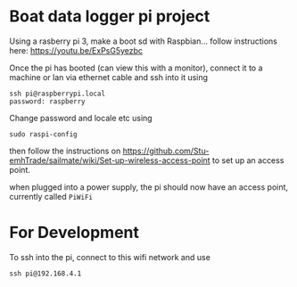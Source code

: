 # Boat data logger pi project

Using a rasberry pi 3, make a boot sd with Raspbian... follow instructions here: 
https://youtu.be/ExPsG5yezbc

Once the pi has booted (can view this with a monitor), connect it to a machine or lan via ethernet cable and ssh into it using
```
ssh pi@raspberrypi.local
password: raspberry
```

Change password and locale etc using 
```
sudo raspi-config
```

then follow the instructions on https://github.com/Stu-emhTrade/sailmate/wiki/Set-up-wireless-access-point to set up an access point.

when plugged into a power supply, the pi should now have an access point, currently called
`PiWiFi`

# For Development
To ssh into the pi, connect to this wifi network and use

```
ssh pi@192.168.4.1
```


